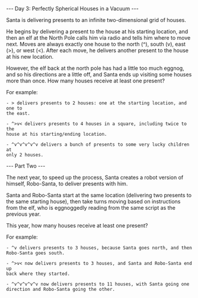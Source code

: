 --- Day 3: Perfectly Spherical Houses in a Vacuum ---

Santa is delivering presents to an infinite two-dimensional grid of houses.

He begins by delivering a present to the house at his starting location, and
then an elf at the North Pole calls him via radio and tells him where to move
next. Moves are always exactly one house to the north (^), south (v), east (>),
or west (<). After each move, he delivers another present to the house at his
new location.

However, the elf back at the north pole has had a little too much eggnog, and
so his directions are a little off, and Santa ends up visiting some houses more
than once. How many houses receive at least one present?

For example:

    - > delivers presents to 2 houses: one at the starting location, and one to
    the east.

    - ^>v< delivers presents to 4 houses in a square, including twice to the
    house at his starting/ending location.

    - ^v^v^v^v^v delivers a bunch of presents to some very lucky children at
    only 2 houses.


--- Part Two ---

The next year, to speed up the process, Santa creates a robot version of
himself, Robo-Santa, to deliver presents with him.

Santa and Robo-Santa start at the same location (delivering two presents to the
same starting house), then take turns moving based on instructions from the
elf, who is eggnoggedly reading from the same script as the previous year.

This year, how many houses receive at least one present?

For example:

    - ^v delivers presents to 3 houses, because Santa goes north, and then
    Robo-Santa goes south.

    - ^>v< now delivers presents to 3 houses, and Santa and Robo-Santa end up
    back where they started.

    - ^v^v^v^v^v now delivers presents to 11 houses, with Santa going one
    direction and Robo-Santa going the other.
